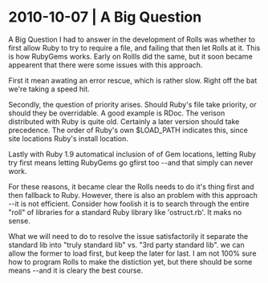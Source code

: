 # 2010-10-07 | A Big Question

A Big Question I had to answer in the development of Rolls was whether
to first allow Ruby to try to require a file, and failing that then let
Rolls at it. This is how RubyGems works. Early on Rollls did the same,
but it soon became appearent that there were some issues with this approach.

First it mean awating an error rescue, which is rather slow. Right off
the bat we're taking a speed hit.

Secondly, the question of priority arises. Should Ruby's file take priority,
or should they be overridable. A good example is RDoc. The verison
distributed with Ruby is quite old. Certainly a later version should take
precedence. The order of Ruby's own $LOAD_PATH indicates this, since site
locations Ruby's install location.

Lastly with Ruby 1.9 automatical inclusion of of Gem locations, letting
Ruby try first means letting RubyGems go gfirst too --and that simply
can never work.

For these reasons, it became clear the Rolls needs to do it's thing first
and then fallback to Ruby. However, there is also an problem with this
approach --it is not efficient. Consider how foolish it is to search
through the entire "roll" of libraries for a standard Ruby library
like 'ostruct.rb'. It maks no sense.

What we will need to do to resolve the issue satisfactorily it separate
the standard lib into "truly standard lib" vs. "3rd party standard lib".
we can allow the former to load first, but keep the later for last.
I am not 100% sure how to program Rolls to make the distiction yet,
but there should be some means --and it is cleary the best course.

